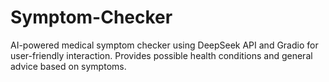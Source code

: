 # Symptom-Checker
AI-powered medical symptom checker using DeepSeek API and Gradio for user-friendly interaction. Provides possible health conditions and general advice based on symptoms.
